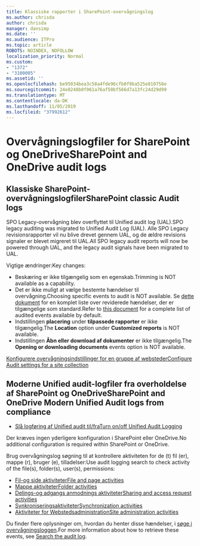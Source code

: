 ```yaml
---
title: Klassiske rapporter i SharePoint-overvågningslog
ms.author: chrisda
author: chrisda
manager: dansimp
ms.date: ''
ms.audience: ITPro
ms.topic: article
ROBOTS: NOINDEX, NOFOLLOW
localization_priority: Normal
ms.custom:
- "1372"
- "3100005"
ms.assetid: ''
ms.openlocfilehash: be95034bea3c58a4fde96cfb0f9ba525e810758e
ms.sourcegitcommit: 24e8248b0f061a76af50bf566d7a13fc24d29d99
ms.translationtype: MT
ms.contentlocale: da-DK
ms.lasthandoff: 11/05/2019
ms.locfileid: "37992612"
---
```

# <a name="sharepoint-and-onedrive-audit-logs"></a><span data-ttu-id="9a40a-102">Overvågningslogfiler for SharePoint og OneDrive</span><span class="sxs-lookup"><span data-stu-id="9a40a-102">SharePoint and OneDrive audit logs</span></span>

## <a name="sharepoint-classic-audit-logs"></a><span data-ttu-id="9a40a-103">Klassiske SharePoint-overvågningslogfiler</span><span class="sxs-lookup"><span data-stu-id="9a40a-103">SharePoint classic Audit logs</span></span>

<span data-ttu-id="9a40a-104">SPO Legacy-overvågning blev overflyttet til Unified audit log (UAL).</span><span class="sxs-lookup"><span data-stu-id="9a40a-104">SPO legacy auditing was migrated to Unified Audit Log (UAL).</span></span> <span data-ttu-id="9a40a-105">Alle SPO Legacy revisionsrapporter vil nu blive drevet gennem UAL, og de ældre revisions signaler er blevet migreret til UAL.</span><span class="sxs-lookup"><span data-stu-id="9a40a-105">All SPO legacy audit reports will now be powered through UAL, and the legacy audit signals have been migrated to UAL.</span></span>

<span data-ttu-id="9a40a-106">Vigtige ændringer:</span><span class="sxs-lookup"><span data-stu-id="9a40a-106">Key changes:</span></span>

* <span data-ttu-id="9a40a-107">Beskæring er ikke tilgængelig som en egenskab.</span><span class="sxs-lookup"><span data-stu-id="9a40a-107">Trimming is NOT available as a capability.</span></span>
* <span data-ttu-id="9a40a-108">Det er ikke muligt at vælge bestemte hændelser til overvågning.</span><span class="sxs-lookup"><span data-stu-id="9a40a-108">Choosing specific events to audit is NOT available.</span></span> <span data-ttu-id="9a40a-109">Se [dette dokument](https://docs.microsoft.com/office365/securitycompliance/search-the-audit-log-in-security-and-compliance) for en komplet liste over reviderede hændelser, der er tilgængelige som standard.</span><span class="sxs-lookup"><span data-stu-id="9a40a-109">Refer to [this document](https://docs.microsoft.com/office365/securitycompliance/search-the-audit-log-in-security-and-compliance) for a complete list of audited events available by default.</span></span>
* <span data-ttu-id="9a40a-110">Indstillingen **placering** under **tilpassede rapporter** er ikke tilgængelig.</span><span class="sxs-lookup"><span data-stu-id="9a40a-110">The **Location** option under **Customized reports** is NOT available.</span></span>
* <span data-ttu-id="9a40a-111">Indstillingen **Åbn eller download af dokumenter** er ikke tilgængelig.</span><span class="sxs-lookup"><span data-stu-id="9a40a-111">The **Opening or downloading documents** events option is NOT available.</span></span>

[<span data-ttu-id="9a40a-112">Konfigurere overvågningsindstillinger for en gruppe af websteder</span><span class="sxs-lookup"><span data-stu-id="9a40a-112">Configure Audit settings for a site collection</span></span>](https://support.office.com/article/Configure-audit-settings-for-a-site-collection-A9920C97-38C0-44F2-8BCB-4CF1E2AE22D2)

## <a name="sharepoint-and-onedrive-modern-unified-audit-logs-from-compliance"></a><span data-ttu-id="9a40a-113">Moderne Unified audit-logfiler fra overholdelse af SharePoint og OneDrive</span><span class="sxs-lookup"><span data-stu-id="9a40a-113">SharePoint and OneDrive Modern Unified Audit logs from compliance</span></span>

* [<span data-ttu-id="9a40a-114">Slå logføring af Unified audit til/fra</span><span class="sxs-lookup"><span data-stu-id="9a40a-114">Turn on/off Unified Audit Logging</span></span>](https://docs.microsoft.com/office365/securitycompliance/turn-audit-log-search-on-or-off) 

<span data-ttu-id="9a40a-115">Der kræves ingen yderligere konfiguration i SharePoint eller OneDrive.</span><span class="sxs-lookup"><span data-stu-id="9a40a-115">No additional configuration is required within SharePoint or OneDrive.</span></span>

<span data-ttu-id="9a40a-116">Brug overvågningslog søgning til at kontrollere aktiviteten for de (t) fil (er), mappe (r), bruger (e), tilladelser:</span><span class="sxs-lookup"><span data-stu-id="9a40a-116">Use audit logging search to check activity of the file(s), folder(s), user(s), permissions:</span></span>

* [<span data-ttu-id="9a40a-117">Fil-og side aktiviteter</span><span class="sxs-lookup"><span data-stu-id="9a40a-117">File and page activities</span></span>](https://docs.microsoft.com/office365/securitycompliance/search-the-audit-log-in-security-and-compliance)
* [<span data-ttu-id="9a40a-118">Mappe aktiviteter</span><span class="sxs-lookup"><span data-stu-id="9a40a-118">Folder activities</span></span>](https://docs.microsoft.com/office365/securitycompliance/search-the-audit-log-in-security-and-compliance#folder-activities)
* [<span data-ttu-id="9a40a-119">Delings-og adgangs anmodnings aktiviteter</span><span class="sxs-lookup"><span data-stu-id="9a40a-119">Sharing and access request activities</span></span>](https://docs.microsoft.com/office365/securitycompliance/search-the-audit-log-in-security-and-compliance#sharing-and-access-request-activities)
* [<span data-ttu-id="9a40a-120">Synkroniseringsaktiviteter</span><span class="sxs-lookup"><span data-stu-id="9a40a-120">Synchronization activities</span></span>](https://docs.microsoft.com/office365/securitycompliance/search-the-audit-log-in-security-and-compliance#synchronization-activities)
* [<span data-ttu-id="9a40a-121">Aktiviteter for Webstedsadministration</span><span class="sxs-lookup"><span data-stu-id="9a40a-121">Site administration activities</span></span>](https://docs.microsoft.com/office365/securitycompliance/search-the-audit-log-in-security-and-compliance#site-administration-activities)

<span data-ttu-id="9a40a-122">Du finder flere oplysninger om, hvordan du henter disse hændelser, i [søge i overvågningsloggen](https://docs.microsoft.com/office365/securitycompliance/search-the-audit-log-in-security-and-compliance#search-the-audit-log).</span><span class="sxs-lookup"><span data-stu-id="9a40a-122">For more information about how to retrieve these events, see [Search the audit log](https://docs.microsoft.com/office365/securitycompliance/search-the-audit-log-in-security-and-compliance#search-the-audit-log).</span></span>
